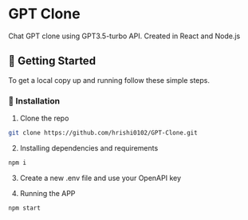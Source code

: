 # GPT Clone

Chat GPT clone using GPT3.5-turbo API. Created in React and Node.js

## 🚀 Getting Started
To get a local copy up and running follow these simple steps.

### 🔨 Installation
1. Clone the repo

```sh
git clone https://github.com/hrishi0102/GPT-Clone.git
```

2. Installing dependencies and requirements

```sh
npm i
```

3. Create a new .env file and use your OpenAPI key

4. Running the APP
```sh
npm start
```
